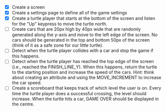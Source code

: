 - [x] Create a screen
- [x] Create a settings page to define all of the game settings
- [x] Create a turtle player that starts at the bottom of the screen and listen for the "Up" keypress to move the turtle north.
- [ ] Create cars that are 20px high by 40px wide that are randomly generated along the y-axis and move to the left edge of the screen. No cars should be generated in the top and bottom 50px of the screen (think of it as a safe zone for our little turtle).
- [ ] Detect when the turtle player collides with a car and stop the game if this happens.
- [ ] Detect when the turtle player has reached the top edge of the screen (i.e., reached the FINISH_LINE_Y). When this happens, return the turtle to the starting position and increase the speed of the cars. Hint: think about creating an attribute and using the MOVE_INCREMENT to increase the car speed.
- [ ] Create a scoreboard that keeps track of which level the user is on. Every time the turtle player does a successful crossing, the level should increase. When the turtle hits a car, GAME OVER should be displayed in the centre.